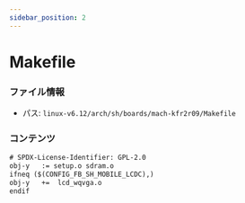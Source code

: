 ```yaml
---
sidebar_position: 2
---
```

# Makefile

### ファイル情報

- パス: `linux-v6.12/arch/sh/boards/mach-kfr2r09/Makefile`

### コンテンツ

```txt
# SPDX-License-Identifier: GPL-2.0
obj-y	:= setup.o sdram.o
ifneq ($(CONFIG_FB_SH_MOBILE_LCDC),)
obj-y	+=  lcd_wqvga.o
endif

```
